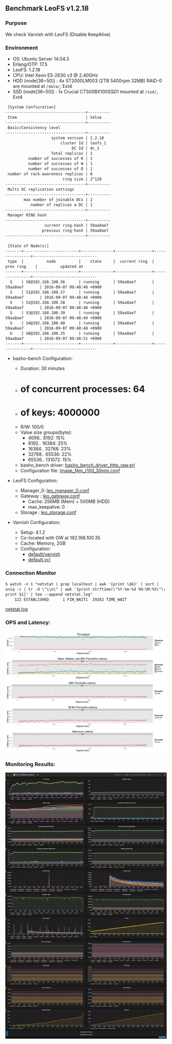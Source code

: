 ## Benchmark LeoFS v1.2.18

### Purpose
We check Varnish with LeoFS (Disable KeepAlive)

### Environment

* OS: Ubuntu Server 14.04.3
* Erlang/OTP: 17.5
* LeoFS: 1.2.18
* CPU: Intel Xeon E5-2630 v3 @ 2.40GHz
* HDD (node[36~50]) : 4x ST2000LM003 (2TB 5400rpm 32MB) RAID-0 are mounted at `/data/`, Ext4
* SSD (node[36~50]) : 1x Crucial CT500BX100SSD1 mounted at `/ssd/`, Ext4

```
 [System Confiuration]
-----------------------------------+----------
 Item                              | Value
-----------------------------------+----------
 Basic/Consistency level
-----------------------------------+----------
                    system version | 1.2.18
                        cluster Id | leofs_1
                             DC Id | dc_1
                    Total replicas | 2
          number of successes of R | 1
          number of successes of W | 1
          number of successes of D | 1
 number of rack-awareness replicas | 0
                         ring size | 2^128
-----------------------------------+----------
 Multi DC replication settings
-----------------------------------+----------
        max number of joinable DCs | 2
           number of replicas a DC | 1
-----------------------------------+----------
 Manager RING hash
-----------------------------------+----------
                 current ring-hash | 59aa8ae7
                previous ring-hash | 59aa8ae7
-----------------------------------+----------

 [State of Node(s)]
-------+------------------------+--------------+----------------+----------------+----------------------------
 type  |          node          |    state     |  current ring  |   prev ring    |          updated at
-------+------------------------+--------------+----------------+----------------+----------------------------
  S    | S0@192.168.100.36      | running      | 59aa8ae7       | 59aa8ae7       | 2016-09-07 09:48:48 +0900
  S    | S1@192.168.100.37      | running      | 59aa8ae7       | 59aa8ae7       | 2016-09-07 09:48:48 +0900
  S    | S2@192.168.100.38      | running      | 59aa8ae7       | 59aa8ae7       | 2016-09-07 09:48:48 +0900
  S    | S3@192.168.100.39      | running      | 59aa8ae7       | 59aa8ae7       | 2016-09-07 09:48:49 +0900
  S    | S4@192.168.100.40      | running      | 59aa8ae7       | 59aa8ae7       | 2016-09-07 09:48:48 +0900
  G    | G0@192.168.100.35      | running      | 59aa8ae7       | 59aa8ae7       | 2016-09-07 09:48:51 +0900
-------+------------------------+--------------+----------------+----------------+----------------------------

```

* basho-bench Configuration:
    * Duration: 30 minutes
    * # of concurrent processes: 64
    * # of keys: 4000000
    * R/W: 100/0
    * Value size groups(byte):
        *    4096..   8192: 15%
        *    8192..  16384: 25%
        *   16384..  32768: 23%
        *   32768..  65536: 22%
        *   65536.. 131072: 15%
    * basho_bench driver: [basho_bench_driver_http_raw.erl](https://github.com/leo-project/basho_bench/blob/master/src/basho_bench_driver_http_raw.erl)
    * Configuration file: [image_f4m_r100_30min.conf](image_f4m_r100_30min.conf)

* LeoFS Configuration:
    * Manager_0: [leo_manager_0.conf](conf/G0/leo_manager.conf)
    * Gateway  : [leo_gateway.conf](conf/G0/leo_gateway.conf)
        * Cache: 256MB (Mem) + 500MB (HDD)
        * max_keepalive: 0
    * Storage  : [leo_storage.conf](conf/S0/leo_storage.conf)

* Varnish Configuration:
    * Setup: 4.1.2
    * Co-located with GW at 192.168.100.35
    * Cache: Memory, 2GB
    * Configuration: 
        * [default/varnish](varnish.conf)
        * [default.vcl](default.vcl)

### Connection Monitor
```
$ watch -n 1 "netstat | grep localhost | awk '{print \$6}' | sort | uniq -c | tr -d \"\\n\" | awk '{print strftime(\"%Y-%m-%d %H:%M:%S\"); print $1}' | tee --append netstat.log"
    122 ESTABLISHED      1 FIN_WAIT1  29282 TIME_WAIT
```
[netstat.log](netstat.log)

### OPS and Latency:

![ops-latency](summary.png)

### Monitoring Results:

![monitoring-results](grafana.png)

